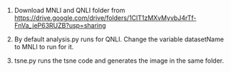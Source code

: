1. Download MNLI and QNLI folder from https://drive.google.com/drive/folders/1ClT1zMXvMyvbJ4rTf-FnVa_jeP63RUZB?usp=sharing 

2. By default analysis.py runs for QNLI. Change the variable datasetName to MNLI to run for it.

3. tsne.py runs the tsne code and generates the image in the same folder.